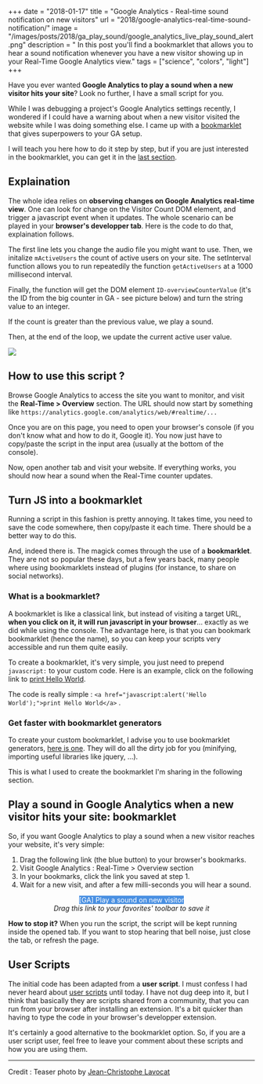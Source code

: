 +++
date = "2018-01-17"
title = "Google Analytics - Real-time sound notification on new visitors"
url = "2018/google-analytics-real-time-sound-notification/"
image = "/images/posts/2018/ga_play_sound/google_analytics_live_play_sound_alert.png"
description = " In this post you'll find a bookmarklet that allows you to hear a sound notification whenever you have a new visitor showing up in your Real-Time Google Analytics view."
tags = ["science", "colors", "light"]
+++

Have you ever wanted **Google Analytics to play a sound when a new visitor hits your site**? Look no further, I have a small script for you.

While I was debugging a project's Google Analytics settings recently, I wondered if I could have a warning about when a new visitor visited the website while I was doing something else. I came up with a [bookmarklet](https://en.wikipedia.org/wiki/Bookmarklet) that gives superpowers to your GA setup.

I will teach you here how to do it step by step, but if you are just interested in the bookmarklet, you can get it in the [last section](#play-a-sound-in-google-analytics-when-a-new-visitor-hits-your-site-bookmarklet).



## Explaination

The whole idea relies on **observing changes on Google Analytics real-time view**. One can look for change on the Visitor Count DOM element, and trigger a javascript event when it updates. The whole scenario can be played in your **browser's developper tab**. Here is the code to do that, explaination follows.

<script src="https://gist.github.com/tanzaho/5fbac33b9bb58251b2bfa96f04be811f.js"></script>

The first line lets you change the audio file you might want to use.
Then, we initalize `mActiveUsers` the count of active users on your site.
The setInterval function allows you to run repeatedily the function `getActiveUsers` at a 1000 millisecond interval.

Finally, the function will get the DOM element `ID-overviewCounterValue` (it's the ID from the big counter in GA - see picture below) and turn the string value to an integer.

If the count is greater than the previous value, we play a sound.

Then, at the end of the loop, we update the current active user value.

<img src="/images/posts/2018/ga_play_sound/google_analytics_real_time_div_id.png" />


## How to use this script ?

Browse Google Analytics to access the site you want to monitor, and visit the **Real-Time > Overview** section. The URL should now start by something like `https://analytics.google.com/analytics/web/#realtime/...`

Once you are on this page, you need to open your browser's console (if you don't know what and how to do it, Google it). You now just have to copy/paste the script in the input area (usually at the bottom of the console).

Now, open another tab and visit your website. If everything works, you should now hear a sound when the Real-Time counter updates.


## Turn JS into a bookmarklet

Running a script in this fashion is pretty annoying. It takes time, you need to save the code somewhere, then copy/paste it each time. There should be a better way to do this.

And, indeed there is. The magick comes through the use of a **bookmarklet**. They are not so popular these days, but a few years back, many people where using bookmarklets instead of plugins (for instance, to share on social networks).

### What is a bookmarklet?

A bookmarklet is like a classical link, but instead of visiting a target URL, **when you click on it, it will run javascript in your browser**... exactly as we did while using the console. The advantage here, is that you can bookmark bookmarklet (hence the name), so you can keep your scripts very accessible and run them quite easily.

To create a bookmarklet, it's very simple, you just need to prepend `javascript:` to your custom code. Here is an example, click on the following link to <a href="javascript:alert('Hello World');">print Hello World</a>.

The code is really simple : ```<a href="javascript:alert('Hello World');">print Hello World</a>``` .

### Get faster with bookmarklet generators

To create your custom bookmarklet, I advise you to use bookmarklet generators, [here is one](https://mrcoles.com/bookmarklet/). They will do all the dirty job for you (minifying, importing useful libraries like jquery, ...).

This is what I used to create the bookmarklet I'm sharing in the following section.

## Play a sound in Google Analytics when a new visitor hits your site: bookmarklet

So, if you want Google Analytics to play a sound when a new visitor reaches your website, it's very simple:

1. Drag the following link (the blue button) to your browser's bookmarks.
2. Visit Google Analytics : Real-Time > Overview section
3. In your bookmarks, click the link you saved at step 1.
4. Wait for a new visit, and after a few milli-seconds you will hear a sound.

<center><div ><a class="menu-button" href="javascript:(function()%7Bvar%20url%3D%20%5B%22https%22%2C%20%22%3A%2F%2Fsoundbible%22%2C%20%22.com%2Fgrab.php%3Fid%3D1446%26type%3Dmp3%22%5D.join(%22%22)%3BmCoinSound%20%3D%20new%20Audio(url)%3BmActiveUsers%20%3D%200%3BsetInterval(getActiveUsers%2C%201)%3Bfunction%20getActiveUsers()%7Bvar%20count%20%3D%20parseInt(document.getElementById(%22ID-overviewCounterValue%22).innerText)%3Bif(count%20%3E%20mActiveUsers)%7BmCoinSound.play()%3B%7DmActiveUsers%20%3D%20count%3B%7D%7D)()" style="text-decoration: none; display:inline-block; float:none; background-color: #4A90E2; color: #fff">[GA] Play a sound on new visitor</a></div></center>
<center><i>Drag this link to your favorites' toolbar to save it</i></center>

**How to stop it?**
When you run the script, the script will be kept running inside the opened tab. If you want to stop hearing that bell noise, just close the tab, or refresh the page.

## User Scripts

The initial code has been adapted from a **user script**. I must confess I had never heard about [user scripts](https://greasyfork.org/en) until today. I have not dug deep into it, but I think that basically they are scripts shared from a community, that you can run from your browser after installing an extension. It's a bit quicker than having to type the code in your browser's developper extension.

It's certainly a good alternative to the bookmarklet option. So, if you are a user script user, feel free to leave your comment about these scripts and how you are using them.




---

Credit : Teaser photo by [Jean-Christophe Lavocat](https://jice.lavocat.name)
